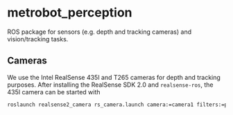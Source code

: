 # metrobot_perception

ROS package for sensors (e.g. depth and tracking cameras) and vision/tracking tasks.

## Cameras

We use the Intel RealSense 435I and T265 cameras for depth and tracking purposes. After installing the RealSense SDK 2.0 and `realsense-ros`, the 435I camera can be started with

```bash
roslaunch realsense2_camera rs_camera.launch camera:=camera1 filters:=pointcloud depth_width:=424 color_width:=424 depth_height:=240 color_height:=240 depth_fps:=15 color_fps:=15 pointcloud_texture_stream:=RS2_STREAM_COLOR initial_reset:=true
```
